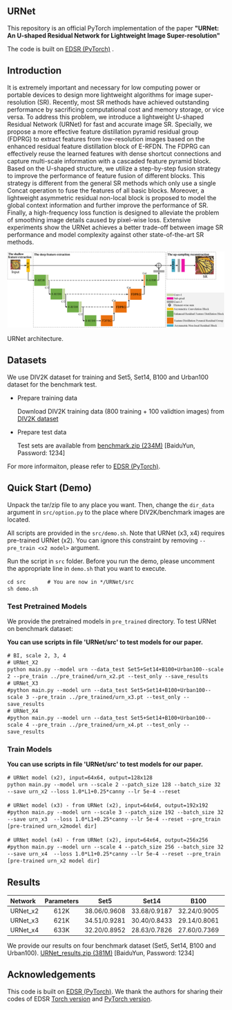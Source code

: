 ## URNet

This repository is an official PyTorch implementation of the paper **"URNet: An U-shaped Residual Network for Lightweight Image Super-resolution"**

The code is built on [EDSR (PyTorch)](https://github.com/sanghyun-son/EDSR-PyTorch) .



## Introduction

It is extremely important and necessary for low computing power or portable devices to design more lightweight algorithms for image super-resolution (SR). Recently, most SR methods have achieved outstanding performance by sacrificing computational cost and memory storage, or vice versa. To address this problem, we introduce a lightweight U-shaped Residual Network (URNet) for fast and accurate image SR. Specially, we propose a more effective feature distillation pyramid residual group (FDPRG) to extract features from low-resolution images based on the enhanced residual feature distillation block of E-RFDN. The FDPRG can effectively reuse the learned features with dense shortcut connections and capture multi-scale information with a cascaded feature pyramid block. Based on the U-shaped structure, we utilize a step-by-step fusion strategy to improve the performance of feature fusion of different blocks. This strategy is different from the general SR methods which only use a single Concat operation to fuse the features of all basic blocks. Moreover, a lightweight asymmetric residual non-local block is proposed to model the global context information and further improve the performance of SR. Finally, a high-frequency loss function is designed to alleviate the problem of smoothing image details caused by pixel-wise loss. Extensive experiments show the URNet achieves a better trade-off between image SR performance and model complexity against other state-of-the-art SR methods.

![URNet](figs/URNet.png)

URNet architecture.



## Datasets

We use DIV2K dataset for training and Set5, Set14, B100 and Urban100 dataset for the benchmark test.

* Prepare training data

  Download DIV2K training data (800 training + 100 validtion images) from [DIV2K dataset](https://data.vision.ee.ethz.ch/cvl/DIV2K/) 

* Prepare test data

  Test sets  are available from  [benchmark.zip (234M)](https://pan.baidu.com/s/1uI1VNcHBki1ClbkRceX7Zw) [BaiduYun, Password: 1234]

For more informaiton, please refer to [EDSR (PyTorch)](https://github.com/sanghyun-son/EDSR-PyTorch). 



## Quick Start (Demo)

Unpack the tar/zip file to any place you want. Then, change the `dir_data` argument in `src/option.py` to the place where DIV2K/benchmark images are located.

All scripts are provided in the `src/demo.sh`. Note that URNet (x3, x4) requires pre-trained URNet  (x2). You can ignore this constraint by removing `--pre_train <x2 model>` argument.

Run the script in `src` folder. Before you run the demo, please uncomment the appropriate line in `demo.sh` that you want to execute.

```
cd src       # You are now in */URNet/src
sh demo.sh
```



### Test Pretrained Models

We provide the pretrained models in `pre_trained` directory. To test URNet on benchmark dataset:

**You can use scripts in file 'URNet/src' to test models for our paper.**

```shell
# BI, scale 2, 3, 4
# URNet_X2
python main.py --model urn --data_test Set5+Set14+B100+Urban100--scale 2 --pre_train ../pre_trained/urn_x2.pt --test_only --save_results
# URNet_X3
#python main.py --model urn --data_test Set5+Set14+B100+Urban100--scale 3 --pre_train ../pre_trained/urn_x3.pt --test_only --save_results
# URNet_X4
#python main.py --model urn --data_test Set5+Set14+B100+Urban100--scale 4 --pre_train ../pre_trained/urn_x4.pt --test_only --save_results
```



### Train Models

**You can use scripts in file 'URNet/src' to test models for our paper.**

```shell
# URNet model (x2), input=64x64, output=128x128
python main.py --model urn --scale 2 --patch_size 128 --batch_size 32 --save urn_x2 --loss 1.0*L1+0.25*canny --lr 5e-4 --reset

# URNet model (x3) - from URNet (x2), input=64x64, output=192x192
#python main.py --model urn --scale 3 --patch_size 192 --batch_size 32  --save urn_x3  --loss 1.0*L1+0.25*canny --lr 5e-4 --reset --pre_train [pre-trained urn_x2model dir]

# URNet model (x4) - from URNet (x2), input=64x64, output=256x256
#python main.py --model urn --scale 4 --patch_size 256 --batch_size 32  --save urn_x4  --loss 1.0*L1+0.25*canny --lr 5e-4 --reset --pre_train [pre-trained urn_x2 model dir]
```



## Results

| Network  | Parameters |     Set5     |    Set14     |     B100     |   Urban100   |
| :------- | :--------: | :----------: | :----------: | :----------: | :----------: |
| URNet_x2 |    612K    | 38.06/0.9608 | 33.68/0.9187 | 32.24/0.9005 | 32.42/0.9310 |
| URNet_x3 |    621K    | 34.51/0.9281 | 30.40/0.8433 | 29.14/0.8061 | 28.40/0.8574 |
| URNet_x4 |    633K    | 32.20/0.8952 | 28.63/0.7826 | 27.60/0.7369 | 26.23/0.7905 |

We provide our results on four benchmark dataset (Set5, Set14, B100 and Urban100). [URNet_results.zip (381M)](https://pan.baidu.com/s/1-_R0La6UIESqcBnJKnSi3A) [BaiduYun, Password: 1234]



## Acknowledgements

This code is built on [EDSR (PyTorch)](https://github.com/sanghyun-son/EDSR-PyTorch). We thank the authors for sharing their codes of EDSR [Torch version](https://github.com/LimBee/NTIRE2017) and [PyTorch version](https://github.com/sanghyun-son/EDSR-PyTorch).

